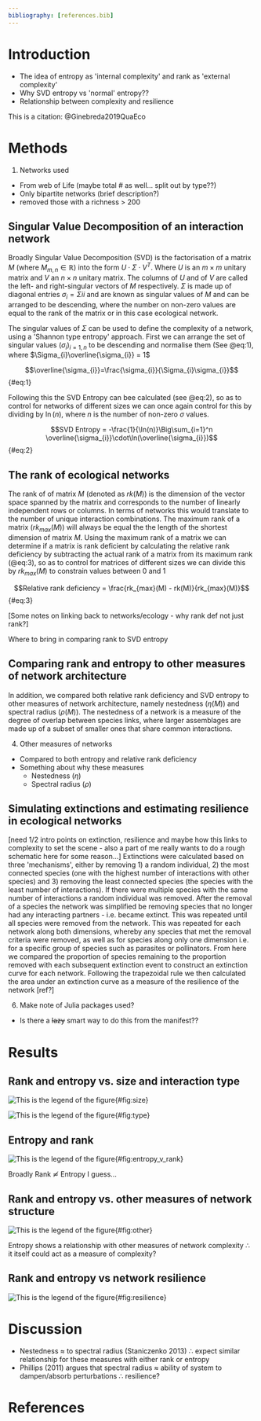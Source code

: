 ```yaml
---
bibliography: [references.bib]
---
```


# Introduction

* The idea of entropy as 'internal complexity' and rank as 'external complexity'
* Why SVD entropy vs 'normal' entropy??
* Relationship between complexity and resilience


This is a citation: @Ginebreda2019QuaEco


# Methods

1. Networks used
 + From web of Life (maybe total # as well... split out by type??)
 + Only bipartite networks (brief description?)
 + removed those with a richness > 200

## Singular Value Decomposition of an interaction network

Broadly Singular Value Decomposition (SVD) is the factorisation of a matrix *M* (where $M_{m,n} \in\mathbb{R}$) into the form $U\cdot\Sigma\cdot V^T$. Where *U* is an $m \times m$ unitary matrix and *V* an $n \times n$ unitary matrix. The columns of *U* and of *V* are called the left- and right-singular vectors of *M* respectively. $\Sigma$ is made up of diagonal entries $\sigma_{i} = \Sigma{ii}$ and are known as singular values of *M* and can be arranged to be descending, where the number on non-zero values are equal to the rank of the matrix or in this case ecological network.

The singular values of $\Sigma$ can be used to define the complexity of a network, using a 'Shannon type entropy' approach. First we can arrange the set of singular values $(\sigma_{i})_{i=1,n}$ to be descending and normalise them (See @eq:1), where $\Sigma_{i}\overline{\sigma_{i}} = 1$

$$\overline{\sigma_{i}}=\frac{\sigma_{i}}{\Sigma_{i}\sigma_{i}}$${#eq:1}

Following this the SVD Entropy can bee calculated (see @eq:2), so as to control for networks of different sizes we can once again control for this by dividing by $\ln(n)$, where *n* is the number of non-zero $\sigma$ values.

$$SVD Entropy = -\frac{1}{\ln(n)}\Big\sum_{i=1}^n \overline{\sigma_{i}}\cdot\ln(\overline{\sigma_{i}})$${#eq:2}

## The rank of ecological networks

The rank of of matrix *M* (denoted as $rk(M)$) is the dimension of the vector space spanned by the matrix and corresponds to the number of linearly independent rows or columns. In terms of networks this would translate to the number of unique interaction combinations. <!---don't think this is the best possible phrasing--> The maximum rank of a matrix ($rk_{max}(M)$) will always be equal the the length of the shortest dimension of matrix *M*. Using the maximum rank of a matrix we can determine if a matrix is rank deficient by calculating the relative rank deficiency by subtracting the actual rank of a matrix from its maximum rank (@eq:3), so as to control for matrices of different sizes we can divide this by $rk_{max}(M)$ to constrain values between 0 and 1

$$Relative rank deficiency = \frac{rk_{max}(M) - rk(M)}{rk_{max}(M)}$${#eq:3}

[Some notes on linking back to networks/ecology - why rank def not just rank?]

Where to bring in comparing rank to SVD entropy

## Comparing rank and entropy to other measures of network architecture

In addition, we compared both relative rank deficiency and SVD entropy to other measures of network architecture, namely nestedness ($\eta (M)$) and spectral radius ($\rho (M)$). The nestedness of a network is a measure of the degree of overlap between species links, where larger assemblages are made up of a subset of smaller ones that share common interactions. <!--- nestedness was calculated from {EcologicalNetworks} which follows @bast09amn - should we write out the fancy maths or is it enough to link? --->

4. Other measures of networks
 + Compared to both entropy and relative rank deficiency
 + Something about why these measures
    + Nestedness ($\eta$)
    + Spectral radius ($\rho$)

## Simulating extinctions and estimating resilience in ecological networks

[need 1/2 intro points on extinction, resilience and maybe how this links to complexity to set the scene - also a part of me really wants to do a rough schematic here for some reason...] Extinctions were calculated based on three 'mechanisms', either by removing 1) a random individual, 2) the most connected species (one with the highest number of interactions with other species) and 3) removing the least connected species (the species with the least number of interactions). If there were multiple species with the same number of interactions a random individual was removed. After the removal of a species the network was simplified be removing species that no longer had any interacting partners - i.e. became extinct. This was repeated until all species were removed from the network. This was repeated for each network along both dimensions<!--- is this the correct phrasing? --->, whereby any species that met the removal criteria were removed, as well as for species along only one dimension i.e. for a specific group of species such as parasites or pollinators. From here we compared the proportion of species remaining to the proportion removed with each subsequent extinction event to construct an extinction curve for each network. Following the trapezoidal rule<!---should we expand on this or is it okay to just 'name drop'? ---> we then calculated the area under an extinction curve as a measure of the resilience of the network [ref?]

6. Make note of Julia packages used?
 + Is there a ~~lazy~~ smart way to do this from the manifest??


# Results

<!--
Referring to figures:
    We can refer to +@fig:resilience
General comments RE figures:
  The axis labels still need to be 'fixed'
  Do we *really* need the legend for interaction types??? - Yes for colours though
  We could maybe merge the bee swarm (beehive?) plots with the entropy/rank vs side figures (a thought that I'll probably change in about 10 minutes time)??
  AUC fig - deffos needs some work
-->

## Rank and entropy vs. size and interaction type

![This is the legend of the figure](figures/size_v_rank&entropy.png){#fig:size}

![This is the legend of the figure](figures/interactiontype_v_rank&entropy.png){#fig:type}

## Entropy and rank

![This is the legend of the figure](figures/entropy_v_rank.png){#fig:entropy_v_rank}

Broadly Rank ≂̸ Entropy I guess...


## Rank and entropy vs. other measures of network structure

![This is the legend of the figure](figures/others_v_rank&entropy.png){#fig:other}

Entropy shows a relationship with other measures of network complexity ∴ it itself could act as a measure of complexity?

## Rank and entropy vs network resilience

![This is the legend of the figure](figures/rank&entropy_v_AUCall.png){#fig:resilience}


# Discussion

* Nestedness ≈ to spectral radius (Staniczenko 2013) ∴ expect similar relationship for these measures with either rank or entropy
* Phillips (2011) argues that spectral radius ≈ ability of system to dampen/absorb perturbations ∴ resilience? 


# References
